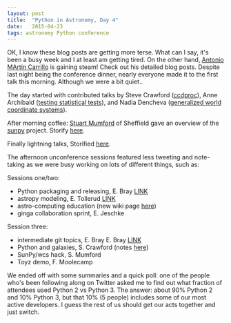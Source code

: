```yaml
---
layout: post
title:  "Python in Astronomy, Day 4"
date:   2015-04-23
tags: astronomy Python conference
---
```

OK, I know these blog posts are getting more terse. What can I say, it's been a busy week and I at least am getting tired. 
On the other hand, [Antonio MArtin Carrillo](LINK) is gaining steam! Check out his detailed blog posts.
Despite last night being the conference dinner, nearly everyone made it to the first talk this morning. Although we were a bit quiet..

The day started with contributed talks by Steve Crawford ([ccdproc](http://ccdproc.readthedocs.org/en/latest/)), Anne Archibald ([testing statistical tests](http://lighthouseinthesky.blogspot.nl/)), and Nadia Dencheva ([generalized world coordinate systems](http://gwcs.readthedocs.org/en/latest/)).

After morning coffee: [Stuart Mumford](http://www.stuartmumford.co.uk/) of Sheffield gave an overview of the [sunpy](http://sunpy.org) project. Storify [here](https://storify.com/PBarmby/python-in-astronomy-day-4-keynote).

Finally lightning talks, Storified [here](https://storify.com/PBarmby/python-in-astronomy-day-4-lightning-talks).

The afternoon unconference sessions featured less tweeting and note-taking as we were busy working on lots of
different things, such as:

Sessions one/two:

* Python packaging and releasing, E. Bray [LINK]()
* astropy modeling, E. Tollerud [LINK]()
* astro-computing education (new wiki page [here](http://www.astrobetter.com/wiki/astro-comp-ed))
* ginga collaboration sprint, E. Jeschke 

Session three:

* intermediate git topics, E. Bray E. Bray [LINK]()
* Python and galaxies, S. Crawford (notes [here](https://docs.google.com/document/d/1lU6Qxd8AXYQaYTuejPyCfDJRPCTV6xB0X-C6nVBu_sY/edit))
* SunPy/wcs hack, S. Mumford
* Toyz demo, F. Moolecamp

We ended off with some summaries and a quick poll: one of the people who's been following along on Twitter asked me to find out what fraction of attendees used Python 2 vs Python 3. The answer: about 90% Python 2 and 10% Python 3, but that 10% (5 people) includes some of our most active developers. I guess the rest of us should get our acts together and just switch.
